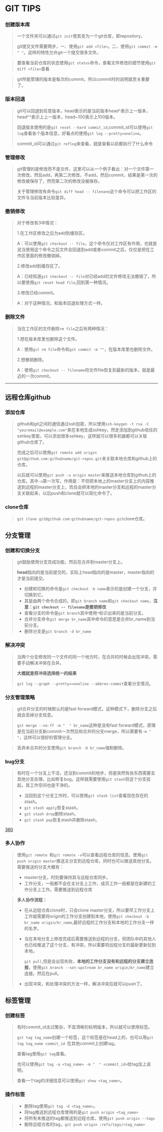 # GIT TIPS
### 创建版本库

> 一个文件夹可以通过``git init``使其变为一个git仓库，即repository。
>
> git提交文件需要两步，一、使用``git add <file>``。二、使用``git commit -m " "``。这样的特性允许git一个提交很多文件。

> 要查看当前仓库的状态使用``git status``命令，查看文件修改的细节使用``git diff <file>``查看
>
> 

> git所能管理的版本是每次的commit，所以commit时的说明就至关重要了。
### 版本回退
> git可以回退到任意版本，head表示的是当前版本head^表示上一版本，head^^表示上上一版本，head~100表示上100版本。
>
> 回退版本使用的是``git reset --hard commit_id``,commit_id可以使用``git log``查看各个版本信息，好看点的使用``git log --pretty=oneline``。
>
> commit_id可以通过``git reflog``来查看，就是查看以前都执行了什么命令
### 管理修改
> git管理的是修改而不是文件，这里可以从一个例子看出：对一个文件第一次修改，然后add，再第二次修改，不add，然后commit，结果是第一次的修改被保存了，然而第二次的修改没被保存。
>
> 关于管理修改有命令``git diff head -- filenane``这个命令可以把工作区的文件与当前版本比较差异。
### 撤销修改
> 对于修改有3中情况：
>
> 1.在工作区修改之后为add到缓存区。
>
> A：可以使用``git checkout -- file``，这个命令仅对工作区有作用，也就是说当使用这个命令之后文件会回退到add或者commit之后，仅仅是把在工作区里面的修改撤销掉。
>
> 2.修改add到缓存区了。
>
> A：已经知道``git checkout -- file``对已经add的文件修改无法撤销了，所以要使用``git reset head file``,回到第一种情况。
>
> 3.修改已经commit。
>
> A：对于这种情况，和版本回退处理方式一样。

### 删除文件

>当在工作区的文件删除``rm file``之后有两种情况：
>
>1.想在版本库里也删除这个文件。
>
>A：使用``git rm file``命令和``git commit -m ""``，在版本库里也删除文件。
>
>2.想撤销删除。
>
>A：使用``git checkout -- filename``将文件file恢复到最新的版本，就是最近的一次commit。

---

## 远程仓库github

### 添加仓库

> github和git之间的通信通过ssh加密，所以使用``ssh-keygen -t rsa -C "youremail@example.com"``来在本地生成sshkey，然走添加到github信任的sshkey里面，可以添加很多sshkey，这样就可以很多机器都可以关联github仓库了。
>
> 完成之后可以使用``git remote add origin git@github.com:githubname/git-repos.git``来关联本地仓库和github上的仓库。
>
> 以后就可以使用``git push -u origin master``来推送本地仓库到github上的仓库。其中``-u``第一次写，作用是：不但把本地上的master分支上的内容推送到远程的master分支上，而且会把本地的master分支和远程的master分支关联起来，以后push和clone就可以简化命令了。

### clone仓库

> ``git clone git@github.com:githubname/git-repos.git``clone仓库。

## 分支管理

### 创建和切换分支

>git鼓励使用分支完成功能，然后在合并到master分支上。
>
>**head**指向的是当前提交的，实际上head指向的是master，master指向的才是当前提交。
>
>- 创建和切换的命令是``git checkout -b name``表示的是创建一个分支，并切换到它。
>- 其是由两个命令合成的，即``git branch name``和``git checkout name``，**注意：``git checkout -- filename``是撤销修改**
>- 查看分支的命令是``git branch``其中使用``*``标识出来的是当前分支。
>- 合并分支命令``git merge br_name``其中命令的意思是合并br_name到当前分支。
>- 删除分支是``git branch -d br_name``
>

### 解决冲突

> 当两个分支修改同一个文件的同一个地方时，在合并的时候会出现冲突，需要手动解决冲突在合并。
>
> **大概就是将冲突选择统一的结果**
>
> ``git log --graph --pretty==oneline --abbrev-commit``查看分支情况。

### 分支管理策略

> git合并分支的时候默认的是fast forward模式，这种模式下，删除分支之后就会丢掉分支信息。
>
> ``git merge --no-ff -m "  " br_name``这种是没有fast forward模式，原理是在当前分支新commit一次然后和合并的分支merge，所以需要有``-m "  "``，这样可以很好的管理分支。

> 丢弃未合并的分支使用``git branch -D br_name``强制删除。

### bug分支

> 有时在一个分支上干活，还没到commit的地步，但是突然有些东西需要去其他分支处理，比如修复bug，这样就需要使用``git stash``将这个分支挂起，其工作空间也是干净的。
>
> - 当回到这个分支工作时，可以使用``git stash list``查看现在存在的stash。
> - ``git stash apply``恢复stash。
> - ``git stash drop``删除stash。
> - ``git stash pop``恢复stash并删除stash。

[360](http://hao.360.cn)

### 多人协作

>使用``git remote ``和``git remote -v``可以查看远程仓库的信息。使用``git push origin master``推送主分支到远程仓库，同时也可以推送其他分支。需要推送的分支大概有：
>
>- master分支，时刻要保持其与远程仓库同步。
>- 工作分支，一般都不会在主分支上工作，成员工作一般都是在新建的工作分支上工作。需要推送到远程仓库
>
>

> **多人协作流程：**
>
> - 在从远程仓库clone时，只会clone master分支，所以要早工作分支上工作就需要将origin的工作分支创建到本地，使用``git checkout -b br_name origin/br_name``,最好远程的工作分支和本地的工作分支一样的名字。
>
> - 当在本地分支上修改完成后需要推送到远程的分支，但团队中的其他人也已经推送了这个分支，有冲突，所以需要将远程分支的最新更新拉到本地，
>
>   ``git pull``,但是会出现失败，**本地的工作分支没有和远程的分支建立连接**，使用``git branch --set-upstream br_name origin/br_name``建立连接。然后在pull。
>
> - 出现冲突，和处理冲突的方法一样，解决冲突后就可以push了。



## 标签管理

### 创建标签

> 有时commit_id太过繁杂，不宜清晰的标明版本，所以就可以使用标签。
>
> ``git tag tag_name``创建一个标签，这个标签是在head上的，也可以用``git tag tag_name commit_id ``在其他commit上创建tag。
>
> 查看tag使用``git tag``查看。
>
> 也可以使用``git tag -a <tag_name> -m "  " <commit_id>``给tag加上说明。
>
> 查看一个tag的详细信息可以使用``git show <tag_name>``。

### 操作标签

> - 删除tag使用``git tag -d <tag_name>``。
> - 将tag推送到远程仓库使用的是``git push origin <tag_name>``
> - 将所有未推送的tag都推送到远程仓库，使用``git push origin --tags``
> - 删除远程仓库的tag，``git push origin :refs/tags/<tag_name>``​















